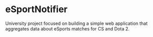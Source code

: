 # eSportNotifier
University project focused on building a simple web application that aggregates data about eSports matches for CS and Dota 2.

